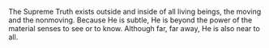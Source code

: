 The Supreme Truth exists outside and inside of all living beings, the moving and the nonmoving. Because He is subtle, He is beyond the power of the material senses to see or to know. Although far, far away, He is also near to all.